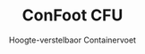 ---
title: "ConFoot CFU"
subtitle: "Hoogte-verstelbaor Containervoet"
mainImage: "/images/products/confoot-leg-cfu-main.jpg"
gallery:
  - "/images/products/confoot-leg-cfu-1.jpg"
  - "/images/products/confoot-leg-cfu-2.jpg"
  - "/images/products/confoot-leg-cfu-3.jpg"
shortDescription: "ConFoot CFU is 'n hoogte-verstelbaor containervoet die 't mogelijk maak de hoogte van 't container te verstelle van de grond tot 1,5 meeter, zuver dat geine aanvullende apparatuur nodig is bie containerhandling."
technicalDescription: "De ConFoot CFU is gefabriceerd van hoogwaardig staal en beschikt óch ónger oos gepatenteerde slotingsmekanisme veur 't veilig verbinden aan containerhoeke. 't Zorgt veur flexibel gebruuk van containers in versjillende omgevingen en veur diverse doeleinden."
videoID: "HDhFIRA-oZU"
specifications:
  - name: "Gewich"
    value: "46 kg as samegesèt (elk deil is minder dan 25 kg)"
  - name: "Laadcapaciteit"
    value: "20 ton"
  - name: "Verstellingsbereik"
    value: "0–1.500 mm"
  - name: "Materiaal"
    value: "Hoogwaardig staal"
price: "6.300 EUR"
priceVAT: "7.623 EUR"
pricingNotes: "Volumekortingen beschikbaar. Neem contact op veur in maatgemaakte offertes."
buyLink: "/contact"
howToUse: |
  1. Plaats de CFU onder de containerhoek
  2. Zet 't slotingsmekanisme in werking
  3. Verstel de hoogte ins nodig (van de grond tot meer as 'n meeter)
  4. Controleer de veilige verbinding
  5. Herhaal veur alle benodigde hoeke
benefits:
  - title: "Geine Aanvullende Apparatuur Nodig"
    description: "Volledige containerhandling allein mè de CFU-containerpoten, waodoor de nood an zware machines wegvalt"
  - title: "Hoogteverstelling"
    description: "Gemakkelijk de containerhoogte verstelle van de grond tot meer as 'n meeter (0–1.500 mm)"
  - title: "Handhoabaar Gewich"
    description: "Bestaat oet meerdere delen met elk 'n gewicht van minder dan 25 kg, wat 't hanteren vereenvoudigt"
  - title: "Veelzijdige Toepassingen"
    description: "Geschik veur diverse industrieë, wie vervoersbedrijven, defensie, productiefaciliteiten, detailhandel, havens en humanitêre hulp"
  - title: "Flexibel Gebruuk"
    description: "Maakt 't mogelijk containers op versjillende manieren en in uiteenlopende omgevingen te gebruuke"
  - title: "Verbeterde Workflow"
    description: "Versnelt containerhandlingprocessen en verbetert de operationele efficiëntie"
articleContent: |
  ## Wat is ConFoot CFU?

  ConFoot CFU is 'ne oplossing veur 'n hoogte-verstelbaor containervoet, ontworpen um maximale veelzijdigheid en flexibiliteit te biede bie containerhandling. Dit innoverende systeem maak 't mogelijk de hoogte van 't container aan te passe van de grond tot meer as 'n meeter (0–1.500 mm), zuver dat geine extra apparatuur nodig is. Het CFU-model valt op door zien schop om te werken mè standaard shippingcontainers in versjillende omgevingen en veur diverse toepassingen, wat 't tot in ideale kiezj maakt veur bedrijven in allerlei sectoren.

  ## Hoe 't werkt

  De ConFoot CFU wordt direkt bevestigd aon de containerhoeke, en biedt 'n stabiele basis veur laden, lossen en tijdelijke opslag. Door zien verstelbaore ontwerp kan de container in 't optimale hoogte gepositioneerd weure veur specifieke behoefte. 't Bestaat oet meerdere delen die elk minder dan 25 kg wegen, wat 't hanteren vereenvoudigt, terwij 't totaalgewicht as samen 46 kg is. 't Eenvoudige bevestigingsmekanisme maak 't mogelijk de poten rap vast te zetten en weer te verwijderen, waodoor de tijd en middelen bie containerhandlingsoperaties sterk afneme.

  ## Toepassingen van ConFoot CFU

  ### Vervoersbedrijven
  ConFoot CFU blinkt uit in vervoersoperaties waodoor hoogteverstelling en flexibiliteit vereist zeen. Vervoersbedrijven kinne de CFU-poten gebruuke um containers gemakkelijk te laden, lossen en te positionere zonder de nood aan aanvullende zware machines, wat de operationele processen vereenvoudigt en de kosten verlaagt.

  ### Defensie
  Veur defensie biedt de CFU 'n draagbare en veelzijdige oplossing um containerbasisfaciliteiten rap in te zetten in uiteenlopende terreinen en omgevingen. De mogelijkheid tot hoogteverstelling zorgt veur optimale positionering, zelfs op oneffen terrein.

  ### Productiefaciliteiten
  Productiebedrijven profiteere van de mogelijkheid de CFU um flexibele productielay-outs te creeren met verstelbare containerhoogtes. Doordat containers precies gepositioneerd kinne weure en op de juiste hoogte, wordt de efficiëntie bij het productieproces en voorraadbeheer bevorderd.

  ### Detailhandelsketten
  In de retailsector kinne de CFU-poten ingezet weure voor tijdelijke of seizoensgebonden opslagoplossingen, met de mogelijkheid de containerhoogte aan te passen an de hoogte van laadperrons of andere infrastructuurelementen.

  ### Havens
  In havenomgevingen zorgt de CFU veur de nodige flexibiliteit bie containerhandling en tijdelijke opslag, waardoor de ruimte en middelen efficiënter benut kinne weure zonder dat er zellemane zware hefapparatuur voor nodig is.

  ### Humanitêre Hulp
  Veur operaties in humanitêre hulp biedt de CFU 'n praktische oplossing um containergebaseerde faciliteiten rap op te zetten in uitdagende omgevingen, met de mogelijkheid de hoogte aan te passen um te voldoen aan uiteenlopende terreinen en operationele behoeften.

  ## Voordelen van ConFoot CFU

  ### Geine Aanvullende Apparatuur Nodig
  Met de CFU is ’t niet nodig um kranen, heftrucks of andere zware machines te gebruuke bie containerhandling, wat de operationele kosten verlaagt en de afhankelijkheid van gespecialiseerde apparatuur vermindert.

  ### Hoogteverstelling
  Met een verstellingsbereik van 0–1.500 mm biedt de CFU ongeëvenaarde flexibiliteit bij het positioneren van containers op de optimale hoogte veur diverse toepassingen en omgevingen.

  ### Handhoabaar Gewich
  Ondanks de robuuste constructie en een draagvermogen van 20 ton, is de CFU ontworpen met het oog op hantering. De afzonderlijke delen wegen elk minder dan 25 kg, wat de assemblage en positionering vereenvoudigt.

  ### Veelzijdige Toepassingen
  Het ontwerp van de CFU maakt 't geschikt veur in breed scala aan industrieë en toepassingen, van logistiek en productie tot defensie en humanitêre hulp.

  ### Operationele Flexibiliteit
  Doordat containers in versjillende omgevingen en veur diverse doeleinden ingezet kinne weure, breidt de CFU de bruikbaarheid van standaard shippingcontainers biej tot meer dan alleen transport en opslag.

  ## Technische Specificaties

  - **Laadcapaciteit**: 20 ton
  - **Totaalgewicht**: 46 kg as samegesèt
  - **Deelgewicht**: Elk afzonderlijk deel weegt minder dan 25 kg
  - **Verstellingsbereik**: 0–1.500 mm
  - **Materiaal**: Hoogwaardig staal met duurzame afwerking
  - **Compatibiliteit**: Past op standaard containerhoeke
---